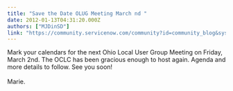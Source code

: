 ```yaml
---
title: "Save the Date OLUG Meeting March nd "
date: 2012-01-13T04:31:20.000Z
authors: ["MJDinSD"]
link: "https://community.servicenow.com/community?id=community_blog&sys_id=36fd662ddbd0dbc01dcaf3231f9619ea"
---
```

<p>Mark your calendars for the next Ohio Local User Group Meeting on Friday, March 2nd. The OCLC has been gracious enough to host again. Agenda and more details to follow. See you soon!<br /><br />Marie.</p>